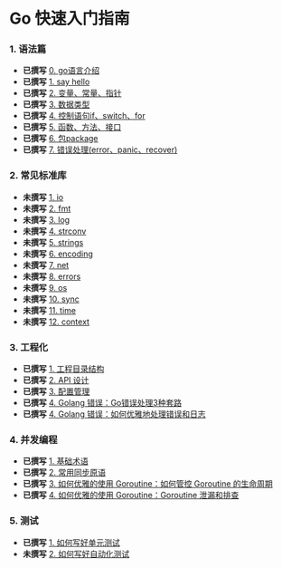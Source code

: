 # Go 快速入门指南

### 1. 语法篇
* **已撰写** [0. go语言介绍](01/00-go-intro.md)
* **已撰写** [1. say hello](01/01-hello.md)
* **已撰写** [2. 变量、常量、指针](01/02-variables.md)
* **已撰写** [3. 数据类型](01/03-data-type.md)
* **已撰写** [4. 控制语句if、switch、for](01/04-if-for-switch.md)
* **已撰写** [5. 函数、方法、接口](01/05-func-method-interface.md)
* **已撰写** [6. 包package](01/06-package.md)
* **已撰写** [7. 错误处理(error、panic、recover)](01/07-error.md)

### 2. 常见标准库
* **未撰写** [1. io](02/)
* **未撰写** [2. fmt](02/)
* **未撰写** [3. log](02/)
* **未撰写** [4. strconv](02/)
* **未撰写** [5. strings](02/)
* **未撰写** [6. encoding](02/)
* **未撰写** [7. net](02/)
* **未撰写** [8. errors](02/)
* **未撰写** [9. os](02/)
* **未撰写** [10. sync](02/)
* **未撰写** [11. time](02/)
* **未撰写** [12. context](02/)

### 3. 工程化

* **已撰写** [1. 工程目录结构](03/01-project-layout/01-project-layout.md)
* **已撰写** [2. API 设计]()
* **已撰写** [3. 配置管理]()
* **已撰写** [4. Golang 错误：Go错误处理3种套路]()
* **已撰写** [4. Golang 错误：如何优雅地处理错误和日志]()


### 4. 并发编程

* **已撰写** [1. 基础术语]()
* **已撰写** [2. 常用同步原语]()
* **已撰写** [3. 如何优雅的使用 Goroutine：如何管控 Goroutine 的生命周期]()
* **已撰写** [4. 如何优雅的使用 Goroutine：Goroutine 泄漏和排查]()

### 5. 测试
* **已撰写** [1. 如何写好单元测试]()
* **未撰写** [2. 如何写好自动化测试]()
